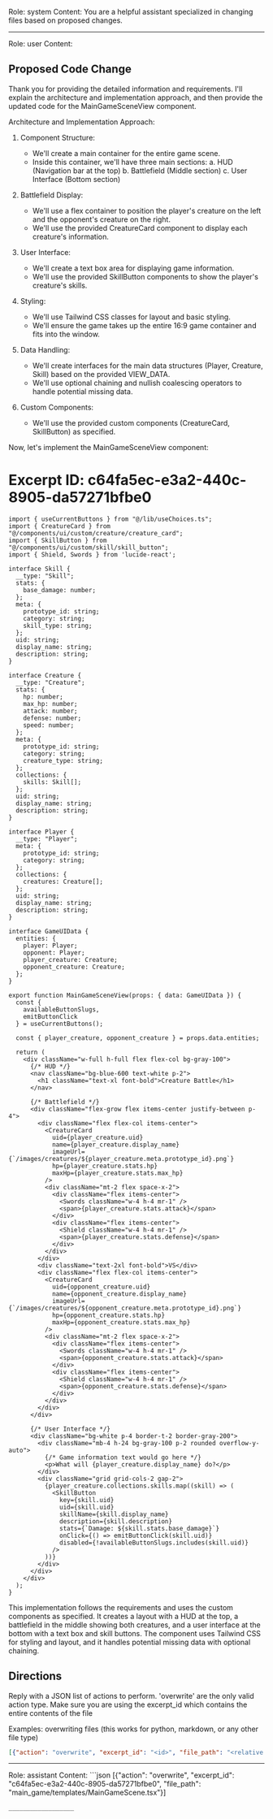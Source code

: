 Role: system
Content: You are a helpful assistant specialized in changing files based on proposed changes.
__________________
Role: user
Content: 
## Proposed Code Change
Thank you for providing the detailed information and requirements. I'll explain the architecture and implementation approach, and then provide the updated code for the MainGameSceneView component.

Architecture and Implementation Approach:

1. Component Structure:
   - We'll create a main container for the entire game scene.
   - Inside this container, we'll have three main sections:
     a. HUD (Navigation bar at the top)
     b. Battlefield (Middle section)
     c. User Interface (Bottom section)

2. Battlefield Display:
   - We'll use a flex container to position the player's creature on the left and the opponent's creature on the right.
   - We'll use the provided CreatureCard component to display each creature's information.

3. User Interface:
   - We'll create a text box area for displaying game information.
   - We'll use the provided SkillButton components to show the player's creature's skills.

4. Styling:
   - We'll use Tailwind CSS classes for layout and basic styling.
   - We'll ensure the game takes up the entire 16:9 game container and fits into the window.

5. Data Handling:
   - We'll create interfaces for the main data structures (Player, Creature, Skill) based on the provided VIEW_DATA.
   - We'll use optional chaining and nullish coalescing operators to handle potential missing data.

6. Custom Components:
   - We'll use the provided custom components (CreatureCard, SkillButton) as specified.

Now, let's implement the MainGameSceneView component:

# Excerpt ID: c64fa5ec-e3a2-440c-8905-da57271bfbe0
```tsx main_game/templates/MainGameScene.tsx
import { useCurrentButtons } from "@/lib/useChoices.ts";
import { CreatureCard } from "@/components/ui/custom/creature/creature_card";
import { SkillButton } from "@/components/ui/custom/skill/skill_button";
import { Shield, Swords } from 'lucide-react';

interface Skill {
  __type: "Skill";
  stats: {
    base_damage: number;
  };
  meta: {
    prototype_id: string;
    category: string;
    skill_type: string;
  };
  uid: string;
  display_name: string;
  description: string;
}

interface Creature {
  __type: "Creature";
  stats: {
    hp: number;
    max_hp: number;
    attack: number;
    defense: number;
    speed: number;
  };
  meta: {
    prototype_id: string;
    category: string;
    creature_type: string;
  };
  collections: {
    skills: Skill[];
  };
  uid: string;
  display_name: string;
  description: string;
}

interface Player {
  __type: "Player";
  meta: {
    prototype_id: string;
    category: string;
  };
  collections: {
    creatures: Creature[];
  };
  uid: string;
  display_name: string;
  description: string;
}

interface GameUIData {
  entities: {
    player: Player;
    opponent: Player;
    player_creature: Creature;
    opponent_creature: Creature;
  };
}

export function MainGameSceneView(props: { data: GameUIData }) {
  const {
    availableButtonSlugs,
    emitButtonClick
  } = useCurrentButtons();

  const { player_creature, opponent_creature } = props.data.entities;

  return (
    <div className="w-full h-full flex flex-col bg-gray-100">
      {/* HUD */}
      <nav className="bg-blue-600 text-white p-2">
        <h1 className="text-xl font-bold">Creature Battle</h1>
      </nav>

      {/* Battlefield */}
      <div className="flex-grow flex items-center justify-between p-4">
        <div className="flex flex-col items-center">
          <CreatureCard
            uid={player_creature.uid}
            name={player_creature.display_name}
            imageUrl={`/images/creatures/${player_creature.meta.prototype_id}.png`}
            hp={player_creature.stats.hp}
            maxHp={player_creature.stats.max_hp}
          />
          <div className="mt-2 flex space-x-2">
            <div className="flex items-center">
              <Swords className="w-4 h-4 mr-1" />
              <span>{player_creature.stats.attack}</span>
            </div>
            <div className="flex items-center">
              <Shield className="w-4 h-4 mr-1" />
              <span>{player_creature.stats.defense}</span>
            </div>
          </div>
        </div>
        <div className="text-2xl font-bold">VS</div>
        <div className="flex flex-col items-center">
          <CreatureCard
            uid={opponent_creature.uid}
            name={opponent_creature.display_name}
            imageUrl={`/images/creatures/${opponent_creature.meta.prototype_id}.png`}
            hp={opponent_creature.stats.hp}
            maxHp={opponent_creature.stats.max_hp}
          />
          <div className="mt-2 flex space-x-2">
            <div className="flex items-center">
              <Swords className="w-4 h-4 mr-1" />
              <span>{opponent_creature.stats.attack}</span>
            </div>
            <div className="flex items-center">
              <Shield className="w-4 h-4 mr-1" />
              <span>{opponent_creature.stats.defense}</span>
            </div>
          </div>
        </div>
      </div>

      {/* User Interface */}
      <div className="bg-white p-4 border-t-2 border-gray-200">
        <div className="mb-4 h-24 bg-gray-100 p-2 rounded overflow-y-auto">
          {/* Game information text would go here */}
          <p>What will {player_creature.display_name} do?</p>
        </div>
        <div className="grid grid-cols-2 gap-2">
          {player_creature.collections.skills.map((skill) => (
            <SkillButton
              key={skill.uid}
              uid={skill.uid}
              skillName={skill.display_name}
              description={skill.description}
              stats={`Damage: ${skill.stats.base_damage}`}
              onClick={() => emitButtonClick(skill.uid)}
              disabled={!availableButtonSlugs.includes(skill.uid)}
            />
          ))}
        </div>
      </div>
    </div>
  );
}
```

This implementation follows the requirements and uses the custom components as specified. It creates a layout with a HUD at the top, a battlefield in the middle showing both creatures, and a user interface at the bottom with a text box and skill buttons. The component uses Tailwind CSS for styling and layout, and it handles potential missing data with optional chaining.

## Directions
Reply with a JSON list of actions to perform. 'overwrite' are the only valid action type. 
Make sure you are using the excerpt_id which contains the entire contents of the file

Examples:
overwriting files (this works for python, markdown, or any other file type)
```json output_example1
[{"action": "overwrite", "excerpt_id": "<id>", "file_path": "<relative file path>"}]
```

__________________
Role: assistant
Content: ```json
[{"action": "overwrite", "excerpt_id": "c64fa5ec-e3a2-440c-8905-da57271bfbe0", "file_path": "main_game/templates/MainGameScene.tsx"}]
```
__________________
